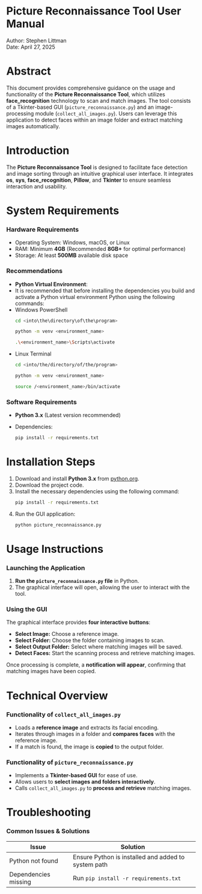 # **Picture Reconnaissance Tool User Manual**  
Author: Stephen Littman  
Date: April 27, 2025  

# **Abstract**  
This document provides comprehensive guidance on the usage and functionality of the **Picture Reconnaissance Tool**, which utilizes **face_recognition** technology to scan and match images. The tool consists of a Tkinter-based GUI (`picture_reconnaissance.py`) and an image-processing module (`collect_all_images.py`). Users can leverage this application to detect faces within an image folder and extract matching images automatically.

# **Introduction**  
The **Picture Reconnaissance Tool** is designed to facilitate face detection and image sorting through an intuitive graphical user interface. It integrates **os**, **sys**, **face_recognition**, **Pillow**, and **Tkinter** to ensure seamless interaction and usability.

# **System Requirements**  
### **Hardware Requirements**  
- Operating System: Windows, macOS, or Linux  
- RAM: Minimum **4GB** (Recommended **8GB+** for optimal performance)  
- Storage: At least **500MB** available disk space  

### **Recommendations**
- **Python Virtual Environment**: 
- It is recommended that before installing the dependencies you build and activate a Python virtual environment Python using the following commands:
- Windows PowerShell
  ```bash
  cd <into\the\directory\of\the\program>

  python -m venv <environment_name>

  .\<environment_name>\Scripts\activate
  ```
- Linux Terminal
  ```bash
  cd <into/the/directory/of/the/program>

  python -m venv <environment_name>

  source /<environment_name>/bin/activate 
  ```

### **Software Requirements**  
- **Python 3.x** (Latest version recommended)

- Dependencies:  
  ```bash
  pip install -r requirements.txt
  ```

# **Installation Steps**  
1. Download and install **Python 3.x** from [python.org](https://www.python.org).  
2. Download the project code.
3. Install the necessary dependencies using the following command:  
   ```bash
   pip install -r requirements.txt
   ```
4. Run the GUI application:  
   ```bash
   python picture_reconnaissance.py
   ```

# **Usage Instructions**  
### **Launching the Application**  
1. **Run the `picture_reconnaissance.py` file** in Python.  
2. The graphical interface will open, allowing the user to interact with the tool.

### **Using the GUI**  
The graphical interface provides **four interactive buttons**:  
- **Select Image:** Choose a reference image.  
- **Select Folder:** Choose the folder containing images to scan.  
- **Select Output Folder:** Select where matching images will be saved.  
- **Detect Faces:** Start the scanning process and retrieve matching images.  

Once processing is complete, a **notification will appear**, confirming that matching images have been copied.

# **Technical Overview**  
### **Functionality of `collect_all_images.py`**  
- Loads a **reference image** and extracts its facial encoding.  
- Iterates through images in a folder and **compares faces** with the reference image.  
- If a match is found, the image is **copied** to the output folder.

### **Functionality of `picture_reconnaissance.py`**  
- Implements a **Tkinter-based GUI** for ease of use.  
- Allows users to **select images and folders interactively**.  
- Calls `collect_all_images.py` to **process and retrieve** matching images.

# **Troubleshooting**  
### **Common Issues & Solutions**  
| Issue | Solution |
|------|---------|
| Python not found | Ensure Python is installed and added to system path |
| Dependencies missing | Run `pip install -r requirements.txt` |


